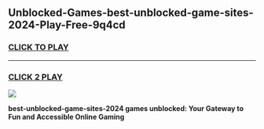 
## Unblocked-Games-best-unblocked-game-sites-2024-Play-Free-9q4cd
<h3>
<a href="https://premium76.site?title=best-unblocked-game-sites-2024&ref=09A">CLICK TO PLAY</a></h3>
<hr>

<h3>
<a href="https://premium76.site?title=best-unblocked-game-sites-2024&ref=09A">CLICK 2 PLAY</a>
  
</h3>

<a href="https://premium76.site?title=best-unblocked-game-sites-2024&ref=09A"><img src="https://clearcache.store/games.png"></a>


**best-unblocked-game-sites-2024 games unblocked: Your Gateway to Fun and Accessible Online Gaming**
